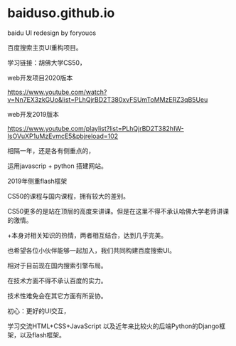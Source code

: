 # baiduso.github.io
baidu UI redesign  by foryouos

百度搜索主页UI重构项目。

学习链接：胡佛大学CS50，

web开发项目2020版本


https://www.youtube.com/watch?v=Nn7EX3zkGUo&list=PLhQjrBD2T380xvFSUmToMMzERZ3qB5Ueu

web开发2019版本

https://www.youtube.com/playlist?list=PLhQjrBD2T382hIW-IsOVuXP1uMzEvmcE5&pbjreload=102

相隔一年，还是各有侧重点的，

运用javascrip + python 搭建网站。

2019年侧重flash框架

CS50的课程与国内课程，拥有较大的差别。

CS50更多的是站在顶层的高度来讲课。但是在这里不得不承认哈佛大学老师讲课的激情。

+本身对相关知识的热情，两者相互结合，达到几乎完美。

也希望各位小伙伴能够一起加入，我们共同构建百度搜索UI。

相对于目前现在国内搜索引擎布局。

在技术方面不得不承认百度的实力。

技术性难免会在其它方面有所妥协。

初心：更好的UI交互，

学习交流HTML+CSS+JavaScript 
以及近年来比较火的后端Python的Django框架，以及flash框架。

